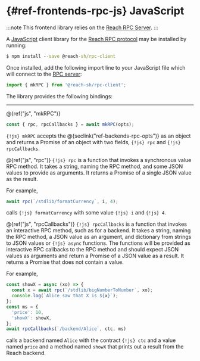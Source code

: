 # {#ref-frontends-rpc-js} JavaScript

:::note
This frontend library relies on the [Reach RPC Server](##ref-backends-rpc).
:::

A [JavaScript](https://www.javascript.com) client library for the
[Reach RPC protocol](##ref-backends-rpc) may be installed by running:

```cmd
$ npm install --save @reach-sh/rpc-client
```

Once installed, add the following import line to your JavaScript file which will
connect to the [RPC server](##ref-backends-rpc):
```js
import { mkRPC } from '@reach-sh/rpc-client';
```

The library provides the following bindings:

---
@{ref("js", "mkRPC")}
```js
const { rpc, rpcCallbacks } = await mkRPC(opts);
```

`{!js} mkRPC` accepts the @{seclink("ref-backends-rpc-opts")} as an object and returns a Promise of an object with two fields, `{!js} rpc` and `{!js} rpcCallbacks`.

@{ref("js", "rpc")}
`{!js} rpc` is a function that invokes a synchronous value RPC method.
It takes a string, naming the RPC method, and some JSON values to provide as arguments.
It returns a Promise of a single JSON value as the result.

For example,

```js
await rpc(`/stdlib/formatCurrency`, i, 4);
```

calls `{!js} formatCurrency` with some value `{!js} i` and `{!js} 4`.

@{ref("js", "rpcCallbacks")}
`{!js} rpcCallbacks` is a function that invokes an interactive RPC method, such as for a backend.
It takes a string, naming the RPC method, a JSON value as an argument, and dictionary from strings to JSON values or `{!js} async` functions.
The functions will be provided as interactive RPC callbacks to the RPC method and should expect JSON values as arguments and return a Promise of a JSON value as a result.
It returns a Promise that does not contain a value.

For example,

```js
const showX = async (xo) => {
  const x = await rpc(`/stdlib/bigNumberToNumber`, xo);
  console.log(`Alice saw that X is ${x}`);
};
const ms = {
  'price': 10,
  'showX': showX,
};
await rpcCallbacks(`/backend/Alice`, ctc, ms)
```


calls a backend named `Alice` with the contract `{!js} ctc` and a value named `price` and a method named `showX` that prints out a result from the Reach backend.